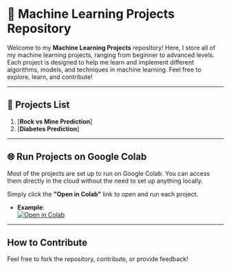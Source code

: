 # 🧠 **Machine Learning Projects Repository**

Welcome to my **Machine Learning Projects** repository! Here, I store all of my machine learning projects, ranging from beginner to advanced levels. Each project is designed to help me learn and implement different algorithms, models, and techniques in machine learning. Feel free to explore, learn, and contribute!

---

## 📂 **Projects List**
1. [**Rock vs Mine Prediction**]
2. [**Diabetes Prediction**]

---

## 🌐 **Run Projects on Google Colab**
Most of the projects are set up to run on Google Colab. You can access them directly in the cloud without the need to set up anything locally.

Simply click the **"Open in Colab"** link to open and run each project.

- **Example**:  
  [![Open in Colab](https://colab.research.google.com/assets/colab-badge.svg)](https://colab.research.google.com/drive/YOUR_GOOGLE_COLAB_LINK)

---
## How to Contribute

Feel free to fork the repository, contribute, or provide feedback!

